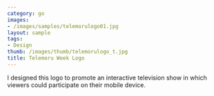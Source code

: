 ```yaml
---
category: go
images:
- /images/samples/telemorulogo01.jpg
layout: sample
tags:
- Design
thumb: /images/thumb/telemorulogo_t.jpg
title: Telemoru Week Logo
---
```

I designed this logo to promote an interactive television show in which viewers could participate on their mobile device.
